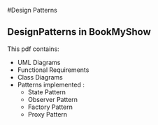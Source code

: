 #Design Patterns
## DesignPatterns in BookMyShow
This pdf contains:
- UML Diagrams 
- Functional Requirements
- Class Diagrams
- Patterns implemented :
  - State Pattern
  - Observer Pattern
  - Factory Pattern
  - Proxy Pattern
